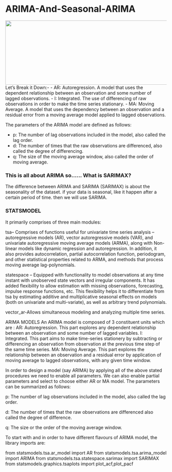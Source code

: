 # ARIMA-And-Seasonal-ARIMA

<img src="https://www.google.com/imgres?imgurl=https%3A%2F%2Fi.stack.imgur.com%2FNUA6V.png&imgrefurl=https%3A%2F%2Fstats.stackexchange.com%2Fquestions%2F129901%2Fsarima-model-equation&tbnid=EATirDybW7OUgM&vet=12ahUKEwiVhqamvKfuAhUMpBoKHVbMCXoQMygBegUIARCkAQ..i&docid=pZKFKo8SG4C1KM&w=1169&h=317&q=arima%20and%20sarima&ved=2ahUKEwiVhqamvKfuAhUMpBoKHVbMCXoQMygBegUIARCkAQ" width="600" height="200" />
Let’s Break it Down:-
- AR: Autoregression. A model that uses the dependent relationship between an observation and some number of lagged observations.
- I: Integrated. The use of differencing of raw observations in order to make the time series stationary.
- MA: Moving Average. A model that uses the dependency between an observation and a residual error from a moving average model applied to lagged observations.

The parameters of the ARIMA model are defined as follows:
- p: The number of lag observations included in the model, also called the lag order.
- d: The number of times that the raw observations are differenced, also called the degree of differencing.
- q: The size of the moving average window, also called the order of moving average.

### This is all about ARIMA so…… What is SARIMAX?
The difference between ARIMA and SARIMA (SARIMAX) is about the seasonality of the dataset. if your data is seasonal, like it happen after a certain period of time. then we will use SARIMA.

### STATSMODEL
It primarily comprises of three main modules:

tsa– Comprises of functions useful for univariate time series analysis – autoregressive models (AR), vector autoregressive models (VAR), and univariate autoregressive moving average models (ARMA), along with Non-linear models like dynamic regression and autoregression. In addition, it also provides autocorrelation, partial autocorrelation function, periodogram, and other statistical properties related to ARMA, and methods that process moving average lag-polynomials.


statespace –  Equipped with functionality to model observations at any time instant with unobserved state vectors and irregular components. It has added flexibility to allow estimation with missing observations, forecasting, impulse response functions, etc. This flexibility helps it to differentiate from tsa by estimating additive and multiplicative seasonal effects on models (both on univariate and multi-variate), as well as arbitrary trend polynomials.

vector_ar-Allows simultaneous modeling and analyzing multiple time series.

ARIMA MODELS
An ARIMA model is composed of 3 constituent units which are :
AR: Autoregression. This part explores any dependent relationship between an observation and some number of lagged variables.
I: Integrated. This part aims to make time-series stationery by subtracting or differencing an observation from observation at the previous time step of the same time series.
MA: Moving Average. This part explores the relationship between an observation and a residual error by application of moving average to lagged observations, with any given time window.

In order to design a model (say ARIMA) by applying all of the above stated procedures we need to enable all parameters. We can also enable partial parameters and select to choose either AR or MA model. The parameters can be summarized as follows:

p: The number of lag observations included in the model, also called the lag order.

d: The number of times that the raw observations are differenced also called the degree of difference.

q: The size or the order of the moving average window.

To start with and in order to have different flavours of ARIMA model, the library imports are:


from statsmodels.tsa.ar_model import AR
from statsmodels.tsa.arima_model import ARIMA
from statsmodels.tsa.statespace.sarimax import SARIMAX
from statsmodels.graphics.tsaplots import plot_acf,plot_pacf
